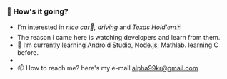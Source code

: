 <h3>👋 How's it going?</h3>

- I’m interested in <i>nice car🚗, driving</i> and <i>Texas Hold'em🃏</i>
- The reason i came here is watching developers and learn from them.
- 🌱 I’m currently learning Android Studio, Node.js, Mathlab. learning C before.
- <!--(add HTML5, CSS, JS, WebFrontEnd, shield.io design)-->
- 📫 How to reach me? here's my e-mail <a href="#" style='text-decoration: underline'>alpha99kr@gmail.com</a>

<!---
JinPajama/JinPajama is a ✨ special ✨ repository because its `README.md` (this file) appears on your GitHub profile.
You can click the Preview link to take a look at your changes.
--->
